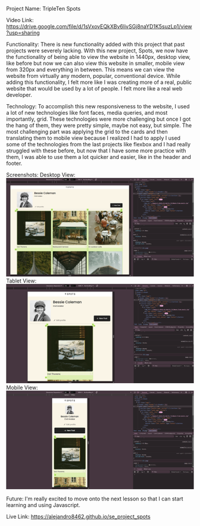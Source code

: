 

Project Name: TripleTen Spots

Video Link: https://drive.google.com/file/d/1sVxovEQkXBv6livSGj8naYD1K5suzLp1/view?usp=sharing

Functionality: 
There is new functionality added with this project that past projects were severely lacking. With this new project, Spots, we now have the functionality of being able to view the website in 1440px, desktop view, like before but now we can also view this website in smaller, mobile view from 320px and everything in between. This means we can view the website from virtually any modern, popular, conventional device. While adding this functionality, I felt more like I was creating more of a real, public website that would be used by a lot of people. I felt more like a real web developer. 

Technology: 
To accomplish this new responsiveness to the website, I used a lot of new technologies like font faces, media queries, and most importantly, grid. These technologies were more challenging but once I got the hang of them, they were pretty simple, maybe not easy, but simple. The most challenging part was applying the grid to the cards and then translating them to mobile view because I realized I had to apply I used some of the technologies from the last projects like flexbox and I had really struggled with these before, but now that I have some more practice with them, I was able to use them a lot quicker and easier, like in the header and footer.

Screenshots: Desktop View: ![alt text](<Spots Desktop View.png>)
Tablet View: ![alt text](<Spots Tablet View.png>) 
Mobile View: ![alt text](<Spots Mobile View.png>)

Future: I'm really excited to move onto the next lesson so that I can start learning and using Javascript. 

Live Link: https://alejandro8462.github.io/se_project_spots